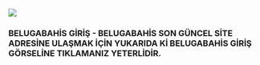 <h4><a href="http://gg.gg/1c63zo"><img src="https://encrypted-tbn0.gstatic.com/images?q=tbn:ANd9GcRjMHkXO1HsX3uJtoKgBdy1EF2YdlHwh8Zf-OfVvdBpRlJw4G8groPD7xI4IwcS2vL5Hg&usqp=CAU"></a></h4>
<h3>BELUGABAHİS GİRİŞ -  BELUGABAHİS SON GÜNCEL SİTE ADRESİNE ULAŞMAK İÇİN YUKARIDA Kİ BELUGABAHİS GİRİŞ GÖRSELİNE TIKLAMANIZ YETERLİDİR.</h3>
